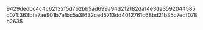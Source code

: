 
9429dedbc4c4c62132f5d7b2bb5ad699a94d212182da14e3da3592044585c071:363bfa7ae901b7efbc5a3f632ced5713dd4012761c68bd21b35c7edf078b2635

